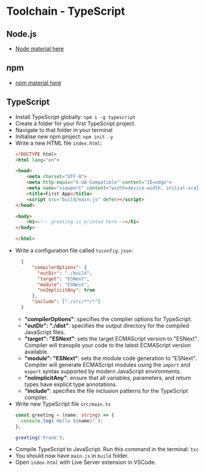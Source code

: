 # Toolchain - TypeScript
## Node.js
- [Node material here](node.md)

## npm
- [npm material here](npm.md)

## TypeScript
- Install TypeScript globally: `npm i -g typescript`
- Create a folder for your first TypeScript project.
- Navigate to that folder in your terminal
- Initialise new npm project: `npm init -y`
- Write a new HTML file `index.html`:
  ```HTML
  <!DOCTYPE html>
  <html lang="en">
  
  <head>
      <meta charset="UTF-8">
      <meta http-equiv="X-UA-Compatible" content="IE=edge">
      <meta name="viewport" content="width=device-width, initial-scale=1.0">
      <title>First App</title>
      <script src="build/main.js" defer></script>
  </head>
  
  <body>
      <h1><!-- greeting is printed here--></h1>
  </body>
  
  </html>
   ```
- Write a configuration file called `tsconfig.json`:
  ```json
    {
        "compilerOptions": {
          "outDir": "./build",
          "target": "ESNext",
          "module": "ESNext",
          "noImplicitAny": true
        },
        "include": ["./src/**/*"]
    }

  ```
  - **"compilerOptions"**: specifies the compiler options for TypeScript.
  - **"outDir": "./dist"**: specifies the output directory for the compiled JavaScript files.
  - **"target": "ESNext"**: sets the target ECMAScript version to "ESNext". Compiler will transpile your code to the latest ECMAScript version available.
  - **"module": "ESNext"**: sets the module code generation to "ESNext". Compiler will generate ECMAScript modules using the `import` and `export` syntax supported by modern JavaScript environments.
  - **"noImplicitAny"**: ensure that all variables, parameters, and return types have explicit type annotations.
  - **"include"**: specifies the file inclusion patterns for the TypeScript compiler.
- Write new TypeScript file `src/main.ts`
  ```typescript
  const greeting = (name: string) => {
    console.log(`Hello ${name}!`);
  };

  greeting('Frank');
  ```
- Compile TypeScript to JavaScript. Run this command in the terminal: `tsc`
- You should now have `main.js` in `build` folder.
- Open `index.html` with Live Server extension in VSCode.


